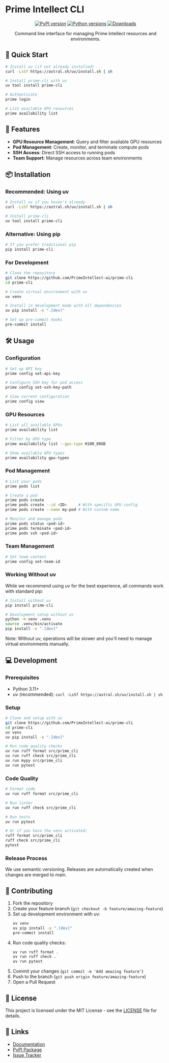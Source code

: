 # Prime Intellect CLI

<div align="center">

[![PyPI version](https://img.shields.io/pypi/v/prime-cli?cacheSeconds=60)](https://pypi.org/project/prime-cli/)
[![Python versions](https://img.shields.io/pypi/pyversions/prime-cli?cacheSeconds=60)](https://pypi.org/project/prime-cli/)
[![Downloads](https://img.shields.io/pypi/dm/prime-cli)](https://pypi.org/project/prime-cli/)

Command line interface for managing Prime Intellect resources and environments.
</div>

## 🚀 Quick Start

```bash
# Install uv (if not already installed)
curl -LsSf https://astral.sh/uv/install.sh | sh

# Install prime-cli with uv
uv tool install prime-cli

# Authenticate 
prime login 

# List available GPU resources
prime availability list
```

## 🔧 Features

- **GPU Resource Management**: Query and filter available GPU resources
- **Pod Management**: Create, monitor, and terminate compute pods
- **SSH Access**: Direct SSH access to running pods
- **Team Support**: Manage resources across team environments

## 📦 Installation

### Recommended: Using uv
```bash
# Install uv if you haven't already
curl -LsSf https://astral.sh/uv/install.sh | sh

# Install prime-cli
uv tool install prime-cli
```

### Alternative: Using pip
```bash
# If you prefer traditional pip
pip install prime-cli
```

### For Development
```bash
# Clone the repository
git clone https://github.com/PrimeIntellect-ai/prime-cli
cd prime-cli

# Create virtual environment with uv
uv venv

# Install in development mode with all dependencies
uv pip install -e ".[dev]"

# Set up pre-commit hooks
pre-commit install
```

## 🛠️ Usage

### Configuration
```bash
# Set up API key
prime config set-api-key

# Configure SSH key for pod access
prime config set-ssh-key-path

# View current configuration
prime config view
```

### GPU Resources
```bash
# List all available GPUs
prime availability list

# Filter by GPU type
prime availability list --gpu-type H100_80GB

# Show available GPU types
prime availability gpu-types
```

### Pod Management
```bash
# List your pods
prime pods list

# Create a pod
prime pods create
prime pods create --id <ID>     # With specific GPU config
prime pods create --name my-pod # With custom name

# Monitor and manage pods
prime pods status <pod-id>
prime pods terminate <pod-id>
prime pods ssh <pod-id>
```

### Team Management
```bash
# Set team context
prime config set-team-id
```

### Working Without uv

While we recommend using uv for the best experience, all commands work with standard pip:

```bash
# Install without uv
pip install prime-cli

# Development setup without uv
python -m venv .venv
source .venv/bin/activate
pip install -e ".[dev]"
```

Note: Without uv, operations will be slower and you'll need to manage virtual environments manually.

## 💻 Development

### Prerequisites
- Python 3.11+
- uv (recommended): `curl -LsSf https://astral.sh/uv/install.sh | sh`

### Setup
```bash
# Clone and setup with uv
git clone https://github.com/PrimeIntellect-ai/prime-cli
cd prime-cli
uv venv
uv pip install -e ".[dev]"

# Run code quality checks
uv run ruff format src/prime_cli
uv run ruff check src/prime_cli
uv run mypy src/prime_cli
uv run pytest
```

### Code Quality
```bash
# Format code
uv run ruff format src/prime_cli

# Run linter
uv run ruff check src/prime_cli

# Run tests
uv run pytest

# Or if you have the venv activated:
ruff format src/prime_cli
ruff check src/prime_cli
pytest
```

### Release Process
We use semantic versioning. Releases are automatically created when changes are merged to main.

## 🤝 Contributing

1. Fork the repository
2. Create your feature branch (`git checkout -b feature/amazing-feature`)
3. Set up development environment with uv:
   ```bash
   uv venv
   uv pip install -e ".[dev]"
   pre-commit install
   ```
4. Run code quality checks:
   ```bash
   uv run ruff format .
   uv run ruff check .
   uv run pytest
   ```
5. Commit your changes (`git commit -m 'Add amazing feature'`)
6. Push to the branch (`git push origin feature/amazing-feature`)
7. Open a Pull Request

## 📝 License

This project is licensed under the MIT License - see the [LICENSE](LICENSE) file for details.

## 🔗 Links

- [Documentation](https://docs.primeintellect.ai)
- [PyPI Package](https://pypi.org/project/prime-cli/)
- [Issue Tracker](https://github.com/PrimeIntellect-ai/prime-cli/issues)